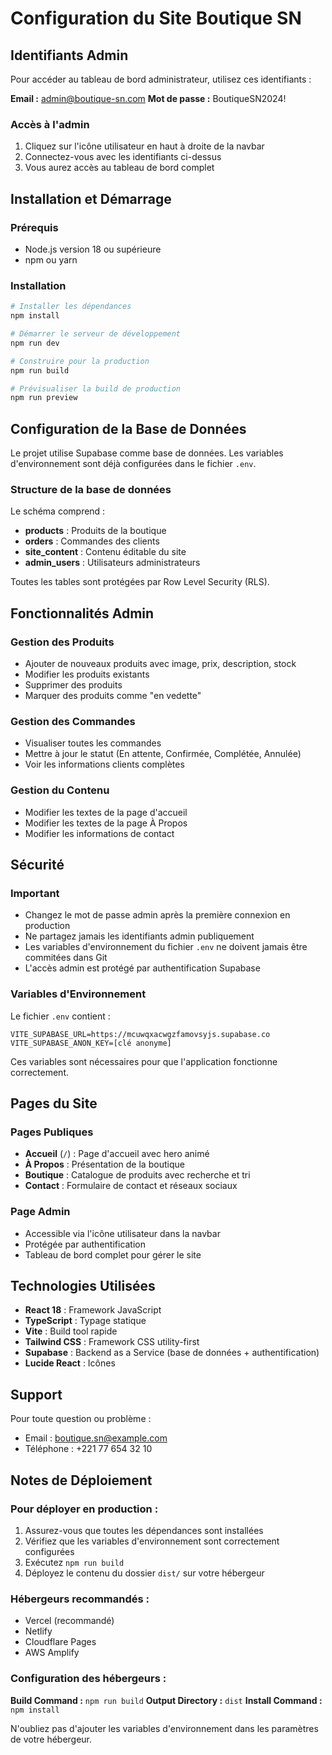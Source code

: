 # Configuration du Site Boutique SN

## Identifiants Admin

Pour accéder au tableau de bord administrateur, utilisez ces identifiants :

**Email :** admin@boutique-sn.com
**Mot de passe :** BoutiqueSN2024!

### Accès à l'admin

1. Cliquez sur l'icône utilisateur en haut à droite de la navbar
2. Connectez-vous avec les identifiants ci-dessus
3. Vous aurez accès au tableau de bord complet

## Installation et Démarrage

### Prérequis
- Node.js version 18 ou supérieure
- npm ou yarn

### Installation

```bash
# Installer les dépendances
npm install

# Démarrer le serveur de développement
npm run dev

# Construire pour la production
npm run build

# Prévisualiser la build de production
npm run preview
```

## Configuration de la Base de Données

Le projet utilise Supabase comme base de données. Les variables d'environnement sont déjà configurées dans le fichier `.env`.

### Structure de la base de données

Le schéma comprend :
- **products** : Produits de la boutique
- **orders** : Commandes des clients
- **site_content** : Contenu éditable du site
- **admin_users** : Utilisateurs administrateurs

Toutes les tables sont protégées par Row Level Security (RLS).

## Fonctionnalités Admin

### Gestion des Produits
- Ajouter de nouveaux produits avec image, prix, description, stock
- Modifier les produits existants
- Supprimer des produits
- Marquer des produits comme "en vedette"

### Gestion des Commandes
- Visualiser toutes les commandes
- Mettre à jour le statut (En attente, Confirmée, Complétée, Annulée)
- Voir les informations clients complètes

### Gestion du Contenu
- Modifier les textes de la page d'accueil
- Modifier les textes de la page À Propos
- Modifier les informations de contact

## Sécurité

### Important
- Changez le mot de passe admin après la première connexion en production
- Ne partagez jamais les identifiants admin publiquement
- Les variables d'environnement du fichier `.env` ne doivent jamais être commitées dans Git
- L'accès admin est protégé par authentification Supabase

### Variables d'Environnement

Le fichier `.env` contient :
```
VITE_SUPABASE_URL=https://mcuwqxacwgzfamovsyjs.supabase.co
VITE_SUPABASE_ANON_KEY=[clé anonyme]
```

Ces variables sont nécessaires pour que l'application fonctionne correctement.

## Pages du Site

### Pages Publiques
- **Accueil** (`/`) : Page d'accueil avec hero animé
- **À Propos** : Présentation de la boutique
- **Boutique** : Catalogue de produits avec recherche et tri
- **Contact** : Formulaire de contact et réseaux sociaux

### Page Admin
- Accessible via l'icône utilisateur dans la navbar
- Protégée par authentification
- Tableau de bord complet pour gérer le site

## Technologies Utilisées

- **React 18** : Framework JavaScript
- **TypeScript** : Typage statique
- **Vite** : Build tool rapide
- **Tailwind CSS** : Framework CSS utility-first
- **Supabase** : Backend as a Service (base de données + authentification)
- **Lucide React** : Icônes

## Support

Pour toute question ou problème :
- Email : boutique.sn@example.com
- Téléphone : +221 77 654 32 10

## Notes de Déploiement

### Pour déployer en production :

1. Assurez-vous que toutes les dépendances sont installées
2. Vérifiez que les variables d'environnement sont correctement configurées
3. Exécutez `npm run build`
4. Déployez le contenu du dossier `dist/` sur votre hébergeur

### Hébergeurs recommandés :
- Vercel (recommandé)
- Netlify
- Cloudflare Pages
- AWS Amplify

### Configuration des hébergeurs :

**Build Command :** `npm run build`
**Output Directory :** `dist`
**Install Command :** `npm install`

N'oubliez pas d'ajouter les variables d'environnement dans les paramètres de votre hébergeur.
